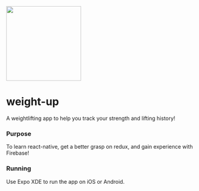 <img src="https://image.ibb.co/d7KhsT/logo.png" width="200px">

# weight-up

A weightlifting app to help you track your strength and lifting history! 

### Purpose
To learn react-native, get a better grasp on redux, and gain experience with Firebase! 

### Running
Use Expo XDE to run the app on iOS or Android. 
